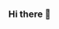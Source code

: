 ### Hi there 👋

<!--
**habinkim/habinkim** is a ✨ _special_ ✨ repository because its `README.md` (this file) appears on your GitHub profile.

- [![Anurag's GitHub stats](https://github-readme-stats.vercel.app/api?username=habinkim)](https://github.com/anuraghazra/github-readme-stats)

Here are some ideas to get you started:

- 🔭 I’m currently working on ...
- 🌱 I’m currently learning ...
- 👯 I’m looking to collaborate on ...
- 🤔 I’m looking for help with ...
- 💬 Ask me about ...
- 📫 How to reach me: ...
- 😄 Pronouns: ...
- ⚡ Fun fact: ...
-->
